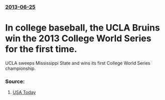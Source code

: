 ### [2013-06-25](/news/2013/06/25/index.md)

# In college baseball, the UCLA Bruins win the 2013 College World Series for the first time. 

UCLA sweeps Mississippi State and wins its first College World Series championship.


### Source:

1. [USA Today](http://www.usatoday.com/story/sports/college/baseball/2013/06/25/college-world-series-finals-game-2-ucla-mississippi-state/2458455/)
